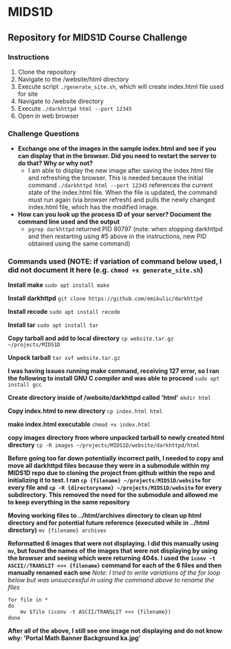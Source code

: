 # MIDS1D
## Repository for MIDS1D Course Challenge

### Instructions
1. Clone the repository
2. Navigate to the /website/html directory
3. Execute script `./generate_site.sh`, which will create index.html file used for site
4. Navigate to /website directory
5. Execute `./darkhttpd html --port 12345`
6. Open in web browser

### Challenge Questions
- **Exchange one of the images in the sample index.html and see if you can display that in the browser. Did you need to restart the server to do that? Why or why not?**
	- I am able to display the new image after saving the index.html file and refreshing the browser. This is needed because the initial command `./darkhttpd html --port 12345` references the current state of the index.html file. When the file is updated, the command must run again (via browser refresh) and pulls the newly changed index.html file, which has the modified image.
- **How can you look up the process ID of your server? Document the command line used and the output**
	- `pgrep darkhttpd` returned PID 80797 (note: when stopping darkhttpd and then restarting using #5 above in the instructions, new PID obtained using the same command)

### Commands used (NOTE: if variation of command below used, I did not document it here (e.g. `chmod +x generate_site.sh`)
**Install make**
`sudo apt install make`

**Install darkhttpd**
`git clone https://github.com/emikulic/darkhttpd`

**Install recode**
`sudo apt install recode`

**Install tar**
`sudo apt install tar`

**Copy tarball and add to local directory**
`cp website.tar.gz ~/projects/MIDS1D`

**Unpack tarball**
`tar xvf website.tar.gz`

**I was having issues running make command, receiving 127 error, so I ran the following to install GNU C compiler and was able to proceed**
`sudo apt install gcc`

**Create directory inside of /website/darkhttpd called 'html'**
`mkdir html`

**Copy index.html to new directory**
`cp index.html html`

**make index.html executable**
`chmod +x index.html`

**copy images directory from where unpacked tarball to newly created html directory**
`cp -R images ~/projects/MIDS1D/website/darkhttpd/html`

**Before going too far down potentially incorrect path, I needed to copy and move all darkhttpd files because they were in a submodule within my MIDS1D repo due to cloning the project from github within the repo and initializing it to test. I ran `cp {filename} ~/projects/MIDS1D/website` for every file and `cp -R {directoryname} ~/projects/MIDS1D/website` for every subdirectory. This removed the need for the submodule and allowed me to keep everything in the same repository**

**Moving working files to ../html/archives directory to clean up html directory and for potential future reference (executed while in ../html directory)**
`mv {filename} archives`

**Reformatted 6 images that were not displaying. I did this manually using `mv`, but found the names of the images that were not displaying by using the browser and seeing which were returning 404s. I used the `iconv -t ASCII//TRANSLIT <<< {filename}` command for each of the 6 files and then manually renamed each one**
*Note: I tried to write variations of the for loop below but was unsuccessful in using the command above to rename the files*
```
for file in *
do
	mv $file (iconv -t ASCII/TRANSLIT <<< {filename})
done
```
**After all of the above, I still see one image not displaying and do not know why: 'Portal Math Banner Background ka.jpg'**
